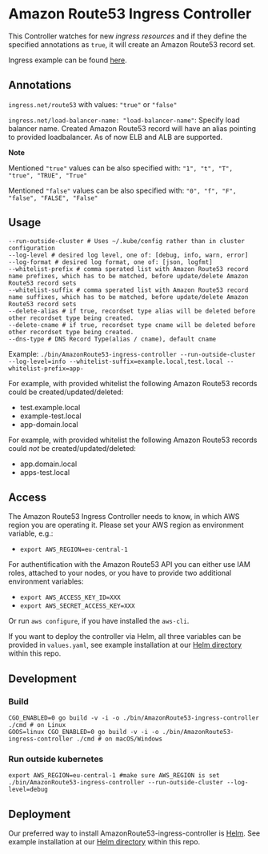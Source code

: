 # Amazon Route53 Ingress Controller

This Controller watches for new *ingress resources* and if they define the specified annotations as `true`, it will create an Amazon Route53 record set.

Ingress example can be found [here](ingress-resource-examples).

## Annotations

`ingress.net/route53` with values: `"true"` or `"false"`

`ingress.net/load-balancer-name: "load-balancer-name"`:  Specify load balancer name. Created Amazon Route53 record will have an alias pointing to provided loadbalancer. As of now ELB and ALB are supported.

**Note**

Mentioned `"true"` values can be also specified with: `"1", "t", "T", "true", "TRUE", "True"`

Mentioned `"false"` values can be also specified with: `"0", "f", "F", "false", "FALSE", "False"`

## Usage
```
--run-outside-cluster # Uses ~/.kube/config rather than in cluster configuration
--log-level # desired log level, one of: [debug, info, warn, error]
--log-format # desired log format, one of: [json, logfmt]
--whitelist-prefix # comma sperated list with Amazon Route53 record name prefixes, which has to be matched, before update/delete Amazon Route53 record sets 
--whitelist-suffix # comma sperated list with Amazon Route53 record name suffixes, which has to be matched, before update/delete Amazon Route53 record sets 
--delete-alias # if true, recordset type alias will be deleted before other recordset type being created.
--delete-cname # if true, recordset type cname will be deleted before other recordset type being created.
--dns-type # DNS Record Type(alias / cname), default cname
```

Example:
`./bin/AmazonRoute53-ingress-controller --run-outside-cluster --log-level=info --whitelist-suffix=example.local,test.local --whitelist-prefix=app-`

For example, with provided whitelist the following Amazon Route53 records could be created/updated/deleted:
- test.example.local
- example-test.local
- app-domain.local

For example, with provided whitelist the following Amazon Route53 records could *not* be created/updated/deleted:
- app.domain.local
- apps-test.local

## Access
The Amazon Route53 Ingress Controller needs to know, in which AWS region you are operating it. Please set your AWS region as environment variable, e.g.:
- `export AWS_REGION=eu-central-1`

For authentification with the Amazon Route53 API you can either use IAM roles, attached to your nodes, or you have to provide two additional environment variables:
- `export AWS_ACCESS_KEY_ID=XXX`
- `export AWS_SECRET_ACCESS_KEY=XXX`
 
Or run `aws configure`, if you have installed the `aws-cli`.

If you want to deploy the controller via Helm, all three variables can be provided in `values.yaml`, see example installation at our [Helm directory](helm) within this repo.

## Development
### Build
```
CGO_ENABLED=0 go build -v -i -o ./bin/AmazonRoute53-ingress-controller ./cmd # on Linux
GOOS=linux CGO_ENABLED=0 go build -v -i -o ./bin/AmazonRoute53-ingress-controller ./cmd # on macOS/Windows
```

### Run outside kubernetes
```
export AWS_REGION=eu-central-1 #make sure AWS_REGION is set
./bin/AmazonRoute53-ingress-controller --run-outside-cluster --log-level=debug
```

## Deployment
Our preferred way to install AmazonRoute53-ingress-controller is [Helm](https://helm.sh/). See example installation at our [Helm directory](helm) within this repo.
